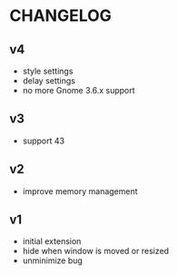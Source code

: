 # CHANGELOG

## v4
- style settings
- delay settings
- no more Gnome 3.6.x support

## v3
- support 43

## v2
- improve memory management

## v1

- initial extension
- hide when window is moved or resized
- unminimize bug
